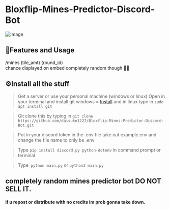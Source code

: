 # Bloxflip-Mines-Predictor-Discord-Bot

![image](https://user-images.githubusercontent.com/98252854/201436470-34c74a88-60c0-443d-a172-c07551284589.png)

## 📝Features and Usage
/mines (tile_amt) (round_id)\
chance displayed on embed completely random though 🤷‍♂️

## ⚙️Install all the stuff
> Get a server or use your personal machine (windows or linux)
> Open in your terminal and install git windows = [Install](https://github.com/git-for-windows/git/releases/download/v2.45.2.windows.1/Git-2.45.2-64-bit.exe) and in linux type in ``sudo apt install git``

> Git clone this by typing in ``git clone https://github.com/daisuke1227/Bloxflip-Mines-Predictor-Discord-Bot.git``

> Put in your discord token in the .env file take out example.env and change the file name to only be .env

> Type ``pip install discord.py python-dotenv`` in command prompt or terminal

> Type`` python main.py`` or ``python3 main.py``

## completely random mines predictor bot DO NOT SELL IT.
#### if u repost or distribute with no credits im prob gonna take down.
